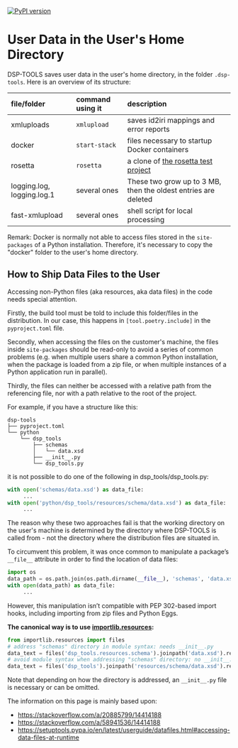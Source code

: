 [![PyPI version](https://badge.fury.io/py/dsp-tools.svg)](https://badge.fury.io/py/dsp-tools)

# User Data in the User's Home Directory

DSP-TOOLS saves user data in the user's home directory, 
in the folder `.dsp-tools`. 
Here is an overview of its structure:

| file/folder                | command using it | description                                                                                |
| :------------------------- | :--------------- | :----------------------------------------------------------------------------------------- |
| xmluploads                 | `xmlupload`      | saves id2iri mappings and error reports                                                    |
| docker                     | `start-stack`    | files necessary to startup Docker containers                                               |
| rosetta                    | `rosetta`        | a clone of [the rosetta test project](https://github.com/dasch-swiss/082e-rosetta-scripts) |
| logging.log, logging.log.1 | several ones     | These two grow up to 3 MB, then the oldest entries are deleted                             |
| fast-xmlupload             | several ones     | shell script for local processing                                                          |


Remark: Docker is normally not able to access files 
stored in the `site-packages` of a Python installation.
Therefore, it's necessary to copy the "docker" folder
to the user's home directory.



## How to Ship Data Files to the User

Accessing non-Python files (aka resources, aka data files) 
in the code needs special attention.

Firstly, the build tool must be told to include this folder/files in the distribution.
In our case, this happens in `[tool.poetry.include]` in the `pyproject.toml` file.

Secondly, when accessing the files on the customer's machine, 
the files inside `site-packages` should be read-only 
to avoid a series of common problems 
(e.g. when multiple users share a common Python installation, 
when the package is loaded from a zip file, 
or when multiple instances of a Python application run in parallel).

Thirdly, the files can neither be accessed 
with a relative path from the referencing file,
nor with a path relative to the root of the project.

For example, if you have a structure like this:

```text
dsp-tools
├── pyproject.toml
└── python
    └── dsp_tools
        ├── schemas
        │   └── data.xsd
        ├── __init__.py
        └── dsp_tools.py
```

it is not possible to do one of the following in dsp_tools/dsp_tools.py:

```python
with open('schemas/data.xsd') as data_file:
     ...
with open('python/dsp_tools/resources/schema/data.xsd') as data_file:
     ...
```

The reason why these two approaches fail is 
that the working directory on the user's machine 
is determined by the directory where 
DSP-TOOLS is called from - 
not the directory where the distribution files are situated in.

To circumvent this problem,
it was once common to manipulate a package’s `__file__` attribute 
in order to find the location of data files:

```python
import os
data_path = os.path.join(os.path.dirname(__file__), 'schemas', 'data.xsd')
with open(data_path) as data_file:
     ...
```

However, this manipulation isn’t compatible with PEP 302-based import hooks, 
including importing from zip files and Python Eggs.

**The canonical way is to use [importlib.resources](https://docs.python.org/3/library/importlib.resources.html):** 

```python
from importlib.resources import files
# address "schemas" directory in module syntax: needs __init__.py
data_text = files('dsp_tools.resources.schema').joinpath('data.xsd').read_text()
# avoid module syntax when addressing "schemas" directory: no __init__.py necessary
data_text = files('dsp_tools').joinpath('resources/schema/data.xsd').read_text()
```

Note that depending on how the directory is addressed, 
an `__init__.py` file is necessary or can be omitted.

The information on this page is mainly based upon:

- <https://stackoverflow.com/a/20885799/14414188>
- <https://stackoverflow.com/a/58941536/14414188>
- <https://setuptools.pypa.io/en/latest/userguide/datafiles.html#accessing-data-files-at-runtime>
